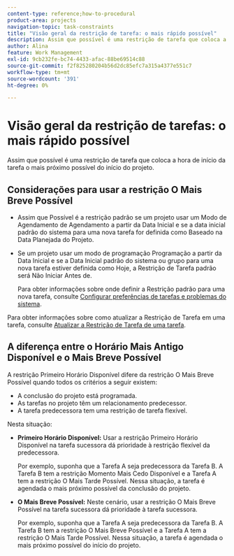 ```yaml
---
content-type: reference;how-to-procedural
product-area: projects
navigation-topic: task-constraints
title: "Visão geral da restrição de tarefa: o mais rápido possível"
description: Assim que possível é uma restrição de tarefa que coloca a hora de início da tarefa o mais próximo possível do início do projeto.
author: Alina
feature: Work Management
exl-id: 9cb232fe-bc74-4433-afac-88be69514c88
source-git-commit: f2f825280204b56d2dc85efc7a315a4377e551c7
workflow-type: tm+mt
source-wordcount: '391'
ht-degree: 0%

---
```


# Visão geral da restrição de tarefas: o mais rápido possível

Assim que possível é uma restrição de tarefa que coloca a hora de início da tarefa o mais próximo possível do início do projeto.

## Considerações para usar a restrição O Mais Breve Possível

* Assim que Possível é a restrição padrão se um projeto usar um Modo de Agendamento de Agendamento a partir da Data Inicial e se a data inicial padrão do sistema para uma nova tarefa for definida como Baseado na Data Planejada do Projeto.

* Se um projeto usar um modo de programação Programação a partir da Data Inicial e se a Data Inicial padrão do sistema ou grupo para uma nova tarefa estiver definida como Hoje, a Restrição de Tarefa padrão será Não Iniciar Antes de.

  Para obter informações sobre onde definir a Restrição padrão para uma nova tarefa, consulte [Configurar preferências de tarefas e problemas do sistema](../../../administration-and-setup/set-up-workfront/configure-system-defaults/set-task-issue-preferences.md).

Para obter informações sobre como atualizar a Restrição de Tarefa em uma tarefa, consulte [Atualizar a Restrição de Tarefa de uma tarefa](../../../manage-work/tasks/task-constraints/update-task-constraint-of-task.md).

<!--
<div data-mc-conditions="QuicksilverOrClassic.Draft mode">
<p>(NOTE: replaced with new article linked above) </p>
<p>To update the Task Constraint to As Soon As Possible: </p>
<ol>
<li value="1">Go to a task whose Task Constraint you want to update.</li>
<li value="2"> <p data-mc-conditions="QuicksilverOrClassic.Quicksilver">Click the <strong>More</strong> icon <img src="assets/qs-more-icon-on-an-object.png"> next to the task name, then click <strong>Edit</strong>.</p> </li>
<li value="3"> <p>In the <strong>Overview</strong> section, expand the <strong>Task Constraint</strong> drop-down menu.</p> </li>
<li value="4"> <p>Select <strong>As Soon As Possible</strong>.</p> </li>
<li value="5">Click <strong>Save Changes</strong>. </li>
</ol>
</div>
-->

## A diferença entre o Horário Mais Antigo Disponível e o Mais Breve Possível

<!--
<p data-mc-conditions="QuicksilverOrClassic.Draft mode">(NOTE: [! This section is duplicated in "Earliest Available Time"])&nbsp;</p>
-->

A restrição Primeiro Horário Disponível difere da restrição O Mais Breve Possível quando todos os critérios a seguir existem:

* A conclusão do projeto está programada.
* As tarefas no projeto têm um relacionamento predecessor.
* A tarefa predecessora tem uma restrição de tarefa flexível.

Nesta situação:

* **Primeiro Horário Disponível:** Usar a restrição Primeiro Horário Disponível na tarefa sucessora dá prioridade à restrição flexível da predecessora.

  Por exemplo, suponha que a Tarefa A seja predecessora da Tarefa B. A Tarefa B tem a restrição Momento Mais Cedo Disponível e a Tarefa A tem a restrição O Mais Tarde Possível. Nessa situação, a tarefa é agendada o mais próximo possível da conclusão do projeto.

* **O Mais Breve Possível:** Neste cenário, usar a restrição O Mais Breve Possível na tarefa sucessora dá prioridade à tarefa sucessora.

  Por exemplo, suponha que a Tarefa A seja predecessora da Tarefa B. A Tarefa B tem a restrição O Mais Breve Possível e a Tarefa A tem a restrição O Mais Tarde Possível. Nessa situação, a tarefa é agendada o mais próximo possível do início do projeto.
